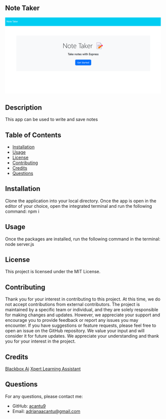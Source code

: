 ## Note Taker
 
  ![Screenshot of Note Taker](/public/assets/img/screenshot.png)
 
  ## Description
 
  This app can be used to write and save notes
 
  ## Table of Contents
 
  - [Installation](#installation)
  - [Usage](#usage)
  - [License](#license)
  - [Contributing](#contributing)
  - [Credits](#credits)
  - [Questions](#questions)
 
  ## Installation
 
  Clone the application into your local directory. Once the app is open in the editor of your choice, open the integrated terminal and run the following command: npm i
 
  ## Usage
 
  Once the packages are installed, run the following command in the terminal: node server.js
  
  ## License

  This project is licensed under the MIT License.
  
  ## Contributing
 
  Thank you for your interest in contributing to this project. At this time, we do not accept contributions from external contributors. The project is maintained by a specific team or individual, and they are solely responsible for making changes and updates. However, we appreciate your support and encourage you to provide feedback or report any issues you may encounter. If you have suggestions or feature requests, please feel free to open an issue on the GitHub repository. We value your input and will consider it for future updates. We appreciate your understanding and thank you for your interest in the project.
 
  ## Credits
 
  [Blackbox Ai](https://www.blackbox.ai/)
  [Xpert Learning Assistant](https://bootcampspot.instructure.com/courses/4010/external_tools/313)
 
  ## Questions
 
  For any questions, please contact me:
 
  - GitHub: [acantu9](https://github.com/acantu9)
  - Email: adrianaacantu@gmail.com